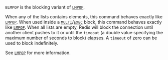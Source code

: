 `BLMPOP` is the blocking variant of [`LMPOP`](./lmpop).

When any of the lists contains elements, this command behaves exactly like [`LMPOP`](./lmpop).
When used inside a [`MULTI`](./multi)/[`EXEC`](./exec) block, this command behaves exactly like [`LMPOP`](./lmpop).
When all lists are empty, Redis will block the connection until another client pushes to it or until the `timeout` (a double value specifying the maximum number of seconds to block) elapses.
A `timeout` of zero can be used to block indefinitely.

See [`LMPOP`](./lmpop) for more information.

